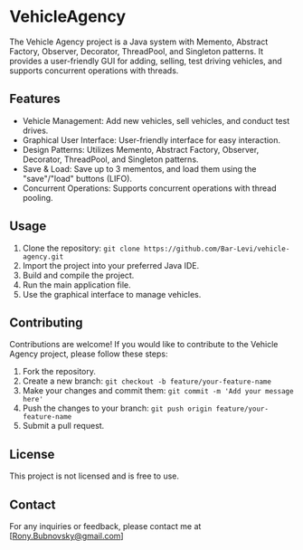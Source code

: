 # VehicleAgency

The Vehicle Agency project is a Java system with Memento, Abstract Factory, Observer, Decorator, ThreadPool, and Singleton patterns. It provides a user-friendly GUI for adding, selling, test driving vehicles, and supports concurrent operations with threads.

## Features

- Vehicle Management: Add new vehicles, sell vehicles, and conduct test drives.
- Graphical User Interface: User-friendly interface for easy interaction.
- Design Patterns: Utilizes Memento, Abstract Factory, Observer, Decorator, ThreadPool, and Singleton patterns.
- Save & Load: Save up to 3 mementos, and load them using the "save"/"load" buttons (LIFO).
- Concurrent Operations: Supports concurrent operations with thread pooling.

## Usage

1. Clone the repository: `git clone https://github.com/Bar-Levi/vehicle-agency.git`
2. Import the project into your preferred Java IDE.
3. Build and compile the project.
4. Run the main application file.
5. Use the graphical interface to manage vehicles.

## Contributing

Contributions are welcome! If you would like to contribute to the Vehicle Agency project, please follow these steps:

1. Fork the repository.
2. Create a new branch: `git checkout -b feature/your-feature-name`
3. Make your changes and commit them: `git commit -m 'Add your message here'`
4. Push the changes to your branch: `git push origin feature/your-feature-name`
5. Submit a pull request.

## License

This project is not licensed and is free to use.

## Contact

For any inquiries or feedback, please contact me at [Rony.Bubnovsky@gmail.com]
